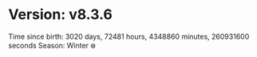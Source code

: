 # Version: v8.3.6
Time since birth: 3020 days, 72481 hours, 4348860 minutes, 260931600 seconds
Season: Winter ❄️
